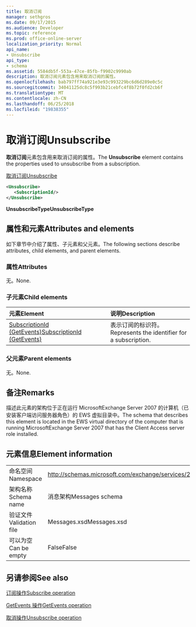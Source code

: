 ```yaml
---
title: 取消订阅
manager: sethgros
ms.date: 09/17/2015
ms.audience: Developer
ms.topic: reference
ms.prod: office-online-server
localization_priority: Normal
api_name:
- Unsubscribe
api_type:
- schema
ms.assetid: 5584db5f-553a-47ce-85fb-f9902c9990ab
description: 取消订阅元素包含用来取消订阅的属性。
ms.openlocfilehash: bab797ff74a921e3e93c993229bc6d6d289e0c5c
ms.sourcegitcommit: 34041125dc8c5f993b21cebfc4f8b72f0fd2cb6f
ms.translationtype: MT
ms.contentlocale: zh-CN
ms.lasthandoff: 06/25/2018
ms.locfileid: "19838355"
---
```

# <a name="unsubscribe"></a><span data-ttu-id="82cdf-103">取消订阅</span><span class="sxs-lookup"><span data-stu-id="82cdf-103">Unsubscribe</span></span>

<span data-ttu-id="82cdf-104">**取消订阅**元素包含用来取消订阅的属性。</span><span class="sxs-lookup"><span data-stu-id="82cdf-104">The **Unsubscribe** element contains the properties used to unsubscribe from a subscription.</span></span> 
  
[<span data-ttu-id="82cdf-105">取消订阅</span><span class="sxs-lookup"><span data-stu-id="82cdf-105">Unsubscribe</span></span>](unsubscribe.md)
  
```xml
<Unsubscribe>
   <SubscriptionId/>
</Unsubscribe>
```

 <span data-ttu-id="82cdf-106">**UnsubscribeType**</span><span class="sxs-lookup"><span data-stu-id="82cdf-106">**UnsubscribeType**</span></span>
## <a name="attributes-and-elements"></a><span data-ttu-id="82cdf-107">属性和元素</span><span class="sxs-lookup"><span data-stu-id="82cdf-107">Attributes and elements</span></span>

<span data-ttu-id="82cdf-108">如下章节中介绍了属性、子元素和父元素。</span><span class="sxs-lookup"><span data-stu-id="82cdf-108">The following sections describe attributes, child elements, and parent elements.</span></span>
  
### <a name="attributes"></a><span data-ttu-id="82cdf-109">属性</span><span class="sxs-lookup"><span data-stu-id="82cdf-109">Attributes</span></span>

<span data-ttu-id="82cdf-110">无。</span><span class="sxs-lookup"><span data-stu-id="82cdf-110">None.</span></span>
  
### <a name="child-elements"></a><span data-ttu-id="82cdf-111">子元素</span><span class="sxs-lookup"><span data-stu-id="82cdf-111">Child elements</span></span>

|<span data-ttu-id="82cdf-112">**元素**</span><span class="sxs-lookup"><span data-stu-id="82cdf-112">**Element**</span></span>|<span data-ttu-id="82cdf-113">**说明**</span><span class="sxs-lookup"><span data-stu-id="82cdf-113">**Description**</span></span>|
|:-----|:-----|
|[<span data-ttu-id="82cdf-114">SubscriptionId (GetEvents)</span><span class="sxs-lookup"><span data-stu-id="82cdf-114">SubscriptionId (GetEvents)</span></span>](subscriptionid-getevents.md) <br/> |<span data-ttu-id="82cdf-115">表示订阅的标识符。</span><span class="sxs-lookup"><span data-stu-id="82cdf-115">Represents the identifier for a subscription.</span></span>  <br/> |
   
### <a name="parent-elements"></a><span data-ttu-id="82cdf-116">父元素</span><span class="sxs-lookup"><span data-stu-id="82cdf-116">Parent elements</span></span>

<span data-ttu-id="82cdf-117">无。</span><span class="sxs-lookup"><span data-stu-id="82cdf-117">None.</span></span>
  
## <a name="remarks"></a><span data-ttu-id="82cdf-118">备注</span><span class="sxs-lookup"><span data-stu-id="82cdf-118">Remarks</span></span>

<span data-ttu-id="82cdf-119">描述此元素的架构位于正在运行 MicrosoftExchange Server 2007 的计算机（已安装客户端访问服务器角色）的 EWS 虚拟目录中。</span><span class="sxs-lookup"><span data-stu-id="82cdf-119">The schema that describes this element is located in the EWS virtual directory of the computer that is running MicrosoftExchange Server 2007 that has the Client Access server role installed.</span></span>
  
## <a name="element-information"></a><span data-ttu-id="82cdf-120">元素信息</span><span class="sxs-lookup"><span data-stu-id="82cdf-120">Element information</span></span>

|||
|:-----|:-----|
|<span data-ttu-id="82cdf-121">命名空间</span><span class="sxs-lookup"><span data-stu-id="82cdf-121">Namespace</span></span>  <br/> |http://schemas.microsoft.com/exchange/services/2006/messages  <br/> |
|<span data-ttu-id="82cdf-122">架构名称</span><span class="sxs-lookup"><span data-stu-id="82cdf-122">Schema name</span></span>  <br/> |<span data-ttu-id="82cdf-123">消息架构</span><span class="sxs-lookup"><span data-stu-id="82cdf-123">Messages schema</span></span>  <br/> |
|<span data-ttu-id="82cdf-124">验证文件</span><span class="sxs-lookup"><span data-stu-id="82cdf-124">Validation file</span></span>  <br/> |<span data-ttu-id="82cdf-125">Messages.xsd</span><span class="sxs-lookup"><span data-stu-id="82cdf-125">Messages.xsd</span></span>  <br/> |
|<span data-ttu-id="82cdf-126">可以为空</span><span class="sxs-lookup"><span data-stu-id="82cdf-126">Can be empty</span></span>  <br/> |<span data-ttu-id="82cdf-127">False</span><span class="sxs-lookup"><span data-stu-id="82cdf-127">False</span></span>  <br/> |
   
## <a name="see-also"></a><span data-ttu-id="82cdf-128">另请参阅</span><span class="sxs-lookup"><span data-stu-id="82cdf-128">See also</span></span>



[<span data-ttu-id="82cdf-129">订阅操作</span><span class="sxs-lookup"><span data-stu-id="82cdf-129">Subscribe operation</span></span>](subscribe-operation.md)
  
[<span data-ttu-id="82cdf-130">GetEvents 操作</span><span class="sxs-lookup"><span data-stu-id="82cdf-130">GetEvents operation</span></span>](getevents-operation.md)
  
[<span data-ttu-id="82cdf-131">取消操作</span><span class="sxs-lookup"><span data-stu-id="82cdf-131">Unsubscribe operation</span></span>](unsubscribe-operation.md)

